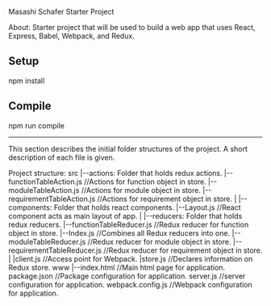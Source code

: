 Masashi Schafer
Starter Project

About:
Starter project that will be used to build a web app that uses React, Express,
Babel, Webpack, and Redux.

Setup
---
npm install

Compile
---
npm run compile

--------------------------------------------------------------------------------
This section describes the initial folder structures of the project. A short
description of each file is given.

Project structure:
src
|--actions: Folder that holds redux actions.
  |--functionTableAction.js     //Actions for function object in store.
  |--moduleTableAction.js       //Actions for module object in store.
  |--requirementTableAction.js  //Actions for requirement object in store.
  |
|--components: Folder that holds react components.
  |--Layout.js                  //React component acts as main layout of app.
  |
|--reducers: Folder that holds redux reducers.
  |--functionTableReducer.js    //Redux reducer for function object in store.
  |--Index.js                   //Combines all Redux reducers into one.
  |--moduleTableReducer.js      //Redux reducer for module object in store.
  |--requirementTableReducer.js //Redux reducer for requirement object in store.
  |
|client.js                      //Access point for Webpack.
|store.js                       //Declares information on Redux store.
www
|--index.html                   //Main html page for application.
package.json                    //Package configuration for application.
server.js                       //server configuration for application.
webpack.config.js               //Webpack configuration for application.
